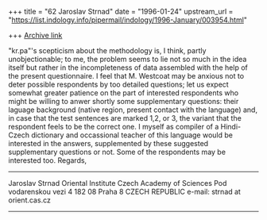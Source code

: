 +++
title = "62 Jaroslav Strnad"
date = "1996-01-24"
upstream_url = "https://list.indology.info/pipermail/indology/1996-January/003954.html"

+++
[Archive link](https://list.indology.info/pipermail/indology/1996-January/003954.html)

"kr.pa"'s scepticism about the methodology is, I think, partly 
unobjectionable; to me, the problem seems to lie not so much in 
the idea itself but rather in the incompleteness of data assembled with the 
help of the present questionnaire. I feel that M. Westcoat may be 
anxious not to deter possible respondents by too detailed questions; let us 
expect somewhat greater patience on the part of interested respondents who 
might be willing to anwer shortly some supplementary questions: their 
laguage background (native region, present contact with the language) and, 
in case that the test sentences are marked 1,2, or 3, the variant that 
the respondent feels to be the correct one. I myself as  compiler of a 
Hindi-Czech dictionary and occassional teacher of this language would be 
interested in the answers, supplemented by these suggested supplementary 
questions or not. Some of the respondents may be interested too.
Regards,

_____________________________
Jaroslav Strnad
Oriental Institute
Czech Academy of Sciences
Pod vodarenskou vezi 4
182 08 Praha 8
CZECH REPUBLIC
e-mail: strnad at orient.cas.cz
______________________________





